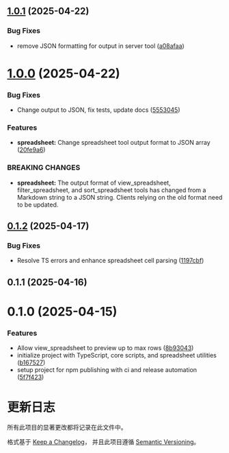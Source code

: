 

## [1.0.1](https://github.com/ZephyrDeng/spreadsheet-mcp/compare/v1.0.0...v1.0.1) (2025-04-22)


### Bug Fixes

* remove JSON formatting for output in server tool ([a08afaa](https://github.com/ZephyrDeng/spreadsheet-mcp/commit/a08afaa5ed7962ee3f0e0db5747fcd9714ffee98))

# [1.0.0](https://github.com/ZephyrDeng/spreadsheet-mcp/compare/v0.1.2...v1.0.0) (2025-04-22)


### Bug Fixes

* Change output to JSON, fix tests, update docs ([5553045](https://github.com/ZephyrDeng/spreadsheet-mcp/commit/5553045ebe8cb0ca0aba7b5b75b53cb8e5a91116))


### Features

* **spreadsheet:** Change spreadsheet tool output format to JSON array ([20fe9a6](https://github.com/ZephyrDeng/spreadsheet-mcp/commit/20fe9a6ad97e1ffd11027edfe20a95aaa2a1d657))


### BREAKING CHANGES

* **spreadsheet:** The output format of view_spreadsheet, filter_spreadsheet, and sort_spreadsheet tools has changed from a Markdown string to a JSON string. Clients relying on the old format need to be updated.

## [0.1.2](https://github.com/ZephyrDeng/spreadsheet-mcp/compare/v0.1.1...v0.1.2) (2025-04-17)


### Bug Fixes

* Resolve TS errors and enhance spreadsheet cell parsing ([1197cbf](https://github.com/ZephyrDeng/spreadsheet-mcp/commit/1197cbf545b5d0c0a90e18e96f35a9f3dfe8d5b5))

## 0.1.1 (2025-04-16)

# 0.1.0 (2025-04-15)


### Features

* Allow view_spreadsheet to preview up to max rows ([8b93043](https://github.com/ZephyrDeng/spreadsheet-mcp/commit/8b93043a4a17b27272b9a13dc58e45ad77c31470))
* initialize project with TypeScript, core scripts, and spreadsheet utilities ([b167527](https://github.com/ZephyrDeng/spreadsheet-mcp/commit/b16752706c92b5cfd7b6d2b95693eda299103867))
* setup project for npm publishing with ci and release automation ([5f7f423](https://github.com/ZephyrDeng/spreadsheet-mcp/commit/5f7f4236b70d40071d7ee367ebc19f4bfeba2317))

# 更新日志

所有此项目的显著更改都将记录在此文件中。

格式基于 [Keep a Changelog](https://keepachangelog.com/zh-CN/1.0.0/)，
并且此项目遵循 [Semantic Versioning](https://semver.org/lang/zh-CN/)。

<!--
格式示例：
## [版本号] - YYYY-MM-DD
### 新增
- 功能描述

### 变更
- 功能描述

### 修复
- 功能描述

### 移除
- 功能描述
-->
